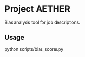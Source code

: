 ﻿# Project AETHER

Bias analysis tool for job descriptions.

## Usage
python scripts/bias_scorer.py
